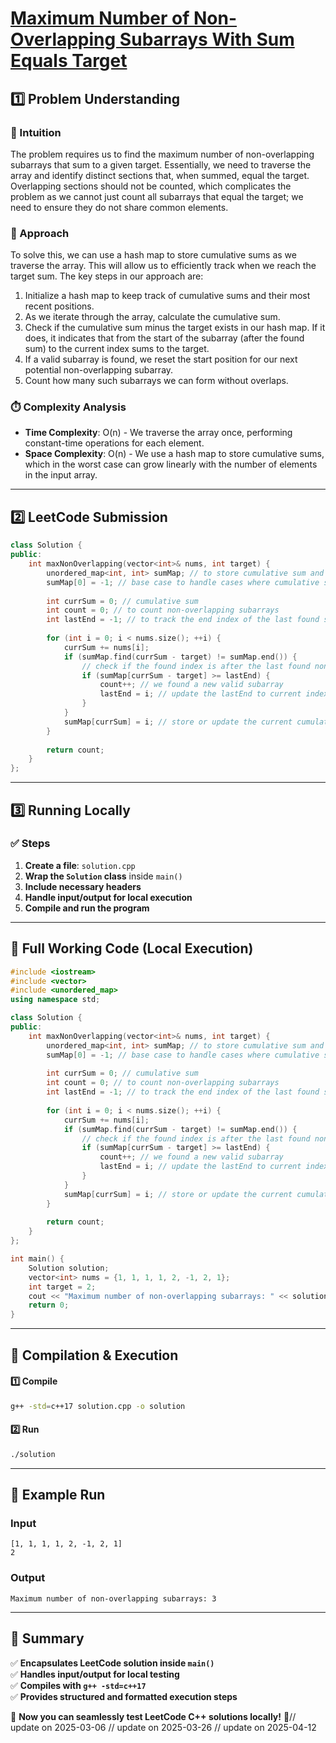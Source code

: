 # **[Maximum Number of Non-Overlapping Subarrays With Sum Equals Target](https://leetcode.com/problems/maximum-number-of-non-overlapping-subarrays-with-sum-equals-target/description/)**  

## **1️⃣ Problem Understanding**  
### **📌 Intuition**  
The problem requires us to find the maximum number of non-overlapping subarrays that sum to a given target. Essentially, we need to traverse the array and identify distinct sections that, when summed, equal the target. Overlapping sections should not be counted, which complicates the problem as we cannot just count all subarrays that equal the target; we need to ensure they do not share common elements.  

### **🚀 Approach**  
To solve this, we can use a hash map to store cumulative sums as we traverse the array. This will allow us to efficiently track when we reach the target sum. The key steps in our approach are:
1. Initialize a hash map to keep track of cumulative sums and their most recent positions.
2. As we iterate through the array, calculate the cumulative sum.
3. Check if the cumulative sum minus the target exists in our hash map. If it does, it indicates that from the start of the subarray (after the found sum) to the current index sums to the target.
4. If a valid subarray is found, we reset the start position for our next potential non-overlapping subarray.
5. Count how many such subarrays we can form without overlaps.

### **⏱️ Complexity Analysis**  
- **Time Complexity**: O(n) - We traverse the array once, performing constant-time operations for each element.
- **Space Complexity**: O(n) - We use a hash map to store cumulative sums, which in the worst case can grow linearly with the number of elements in the input array.

---  

## **2️⃣ LeetCode Submission**  
```cpp
class Solution {
public:
    int maxNonOverlapping(vector<int>& nums, int target) {
        unordered_map<int, int> sumMap; // to store cumulative sum and its index
        sumMap[0] = -1; // base case to handle cases where cumulative sum equals target
        
        int currSum = 0; // cumulative sum
        int count = 0; // to count non-overlapping subarrays
        int lastEnd = -1; // to track the end index of the last found subarray
        
        for (int i = 0; i < nums.size(); ++i) {
            currSum += nums[i];
            if (sumMap.find(currSum - target) != sumMap.end()) {
                // check if the found index is after the last found non-overlapping subarray
                if (sumMap[currSum - target] >= lastEnd) {
                    count++; // we found a new valid subarray
                    lastEnd = i; // update the lastEnd to current index
                }
            }
            sumMap[currSum] = i; // store or update the current cumulative sum's index
        }
        
        return count;
    }
};
```  

---  

## **3️⃣ Running Locally**  
### **✅ Steps**  
1. **Create a file**: `solution.cpp`  
2. **Wrap the `Solution` class** inside `main()`  
3. **Include necessary headers**  
4. **Handle input/output for local execution**  
5. **Compile and run the program**  

---  

## **📝 Full Working Code (Local Execution)**  
```cpp
#include <iostream>
#include <vector>
#include <unordered_map>
using namespace std;

class Solution {
public:
    int maxNonOverlapping(vector<int>& nums, int target) {
        unordered_map<int, int> sumMap; // to store cumulative sum and its index
        sumMap[0] = -1; // base case to handle cases where cumulative sum equals target
        
        int currSum = 0; // cumulative sum
        int count = 0; // to count non-overlapping subarrays
        int lastEnd = -1; // to track the end index of the last found subarray
        
        for (int i = 0; i < nums.size(); ++i) {
            currSum += nums[i];
            if (sumMap.find(currSum - target) != sumMap.end()) {
                // check if the found index is after the last found non-overlapping subarray
                if (sumMap[currSum - target] >= lastEnd) {
                    count++; // we found a new valid subarray
                    lastEnd = i; // update the lastEnd to current index
                }
            }
            sumMap[currSum] = i; // store or update the current cumulative sum's index
        }
        
        return count;
    }
};

int main() {
    Solution solution;
    vector<int> nums = {1, 1, 1, 1, 2, -1, 2, 1};
    int target = 2;
    cout << "Maximum number of non-overlapping subarrays: " << solution.maxNonOverlapping(nums, target) << endl;
    return 0;
}
```  

---  

## **🔧 Compilation & Execution**  
#### **1️⃣ Compile**  
```bash
g++ -std=c++17 solution.cpp -o solution
```  

#### **2️⃣ Run**  
```bash
./solution
```  

---  

## **🎯 Example Run**  
### **Input**  
```
[1, 1, 1, 1, 2, -1, 2, 1]
2
```  
### **Output**  
```
Maximum number of non-overlapping subarrays: 3
```  

---  

## **📌 Summary**  
✅ **Encapsulates LeetCode solution inside `main()`**  
✅ **Handles input/output for local testing**  
✅ **Compiles with `g++ -std=c++17`**  
✅ **Provides structured and formatted execution steps**  

🚀 **Now you can seamlessly test LeetCode C++ solutions locally!** 🚀// update on 2025-03-06
// update on 2025-03-26
// update on 2025-04-12
